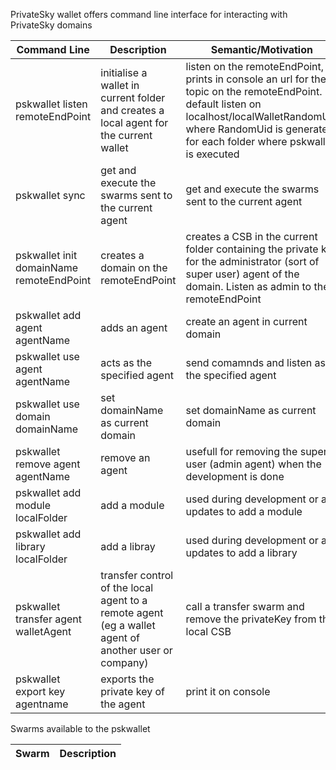 PrivateSky wallet offers command line interface for interacting with PrivateSky domains


Command Line| Description| Semantic/Motivation 
----------------------------------------- | ---------------------------------------- | -------------------------------------------- 
pskwallet listen remoteEndPoint | initialise a wallet in current folder and  creates a local agent for the current wallet| listen on the remoteEndPoint, prints in console an url for the topic on the remoteEndPoint. By default listen on localhost/localWalletRandomUid where RandomUid is generated for each folder where pskwallet is executed
pskwallet sync | get and execute the swarms sent to the current agent  | get and execute the swarms sent to the current agent
pskwallet init domainName  remoteEndPoint | creates a domain on the remoteEndPoint | creates a  CSB in the current folder containing the private key for the administrator (sort of super user) agent of the domain. Listen as admin to the remoteEndPoint
pskwallet add agent agentName | adds an agent | create an agent in current domain
pskwallet use agent agentName | acts as the specified agent | send comamnds and listen as the specified agent
pskwallet use domain domainName | set domainName as current domain | set domainName as current domain
pskwallet remove agent agentName| remove an agent | usefull for removing the super user (admin agent) when the development is done
pskwallet add module localFolder | add a module  | used during development or at updates to add a module
pskwallet add library localFolder | add a libray  | used during development or at updates to add a library
pskwallet transfer agent walletAgent| transfer control of the local agent to a remote agent (eg a wallet agent of another user or company) | call a transfer swarm and remove the privateKey from the local CSB
pskwallet export key agentname| exports the private key of the agent  | print it on console


Swarms available to the pskwallet

Swarm | Description
------------------------------------------------ | ------------------------------------------------------


